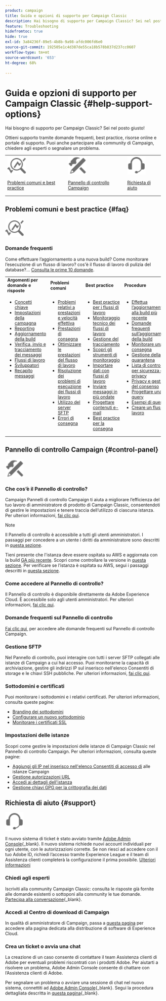```yaml
---
product: campaign
title: Guida e opzioni di supporto per Campaign Classic
description: Hai bisogno di supporto per Campaign Classic? Sei nel posto giusto!
feature: Troubleshooting
hidefromtoc: true
hide: true
exl-id: 3a84236f-89e5-4b8b-9a98-afdc006fd6e0
source-git-commit: 192505e1c4d387de55ca18b578b837d237cc0607
workflow-type: tm+mt
source-wordcount: '653'
ht-degree: 68%

---
```


# Guida e opzioni di supporto per Campaign Classic {#help-support-options}

Hai bisogno di supporto per Campaign Classic? Sei nel posto giusto!

Ottieni supporto tramite domande frequenti, best practice, risorse online e portale di supporto. Puoi anche partecipare alla community di Campaign, chiedere agli esperti o segnalare un problema.

<table>
    <tr>
        <td><img src="platform/using/assets/do-not-localize/icon-faq.svg" width="60px"><p><a href="#faq">Problemi comuni e best practice</a></p></td>
        <td><img src="platform/using/assets/do-not-localize/icon-control-panel.svg" width="60px"><p><a href="#control-panel">Pannello di controllo Campaign</a></p></td>
        <td><img src="platform/using/assets/do-not-localize/icon-support.svg" width="60px"><p><a href="#support">Richiesta di aiuto</a></p></td>
    </tr>
</table>

## Problemi comuni e best practice {#faq}

<img src="platform/using/assets/do-not-localize/icon-faq.svg" width="60px">

### Domande frequenti

Come effettuare l’aggiornamento a una nuova build? Come monitorare l’esecuzione di un flusso di lavoro? cos&#39;è il flusso di lavoro di pulizia del database?... [Consulta le prime 10 domande](platform/using/common-questions.md).

<table>
    <tr><td><strong>Argomenti per domande e risposte</strong></td><td><strong>Problemi comuni</strong></td><td><strong>Best practice</strong></td><td><strong>Procedure</strong></td></tr>
    <tr>
    <td valign="top">
        <ul>
        <li><a href="platform/using/faq-key-concepts.md">Concetti chiave</a></li>
        <li><a href="platform/using/faq-campaign-config.md">Impostazioni della campagna</a></li>
        <li><a href="platform/using/faq-reporting.md">Reporting</a></li>
        <li><a href="platform/using/faq-build-upgrade.md">Aggiornamento della build</a></li>
        <li><a href="platform/using/faq-messages.md">Verifica, invio e tracciamento dei messaggi</a></li>
        <li><a href="platform/using/faq-workflows.md">Flussi di lavoro</a></li>
        <li><a href="platform/using/faq-developers.md">Sviluppatori</a></li>
        <li><a href="delivery/using/monitoring-deliverability.md">Recapito messaggi</a></li>
        </ul>
    </td>
    <td valign="top">
        <ul>
        <li><a href="production/using/performance-and-throughput-issues.md">Problemi relativi a prestazioni e velocità effettiva</a></li>
        <li><a href="delivery/using/delivery-performances.md">Prestazioni di consegna</a></li>
        <li><a href="workflow/using/workflow-best-practices.md">Ottimizzare le prestazioni del flusso di lavoro</a></li>
        <li><a href="workflow/using/monitoring-workflow-execution.md">Risoluzione dei problemi di esecuzione dei flussi di lavoro</a></li>
        <li><a href="platform/using/sftp-server-usage.md">Utilizzo del server SFTP</a></li>
        <li><a href="delivery/using/understanding-delivery-failures.md">Errori di consegna</a></li>
        </ul>
    </td>
   <td valign="top">
        <ul>
        <li><a href="workflow/using/workflow-best-practices.md">Best practice per i flussi di lavoro</a></li>
        <li><a href="workflow/using/monitoring-technical-workflows.md">Monitoraggio tecnico dei flussi di lavoro</a></li>
        <li><a href="delivery/using/about-message-tracking.md">Gestione del tracciamento</a></li>
        <li><a href="production/using/monitoring-guidelines.md">Scopri gli strumenti di monitoraggio</a></li>
        <li><a href="platform/using/import-export-workflows.md">Importare dati con flussi di lavoro</a></li>
        <li><a href="delivery/using/steps-sending-the-delivery.md">Inviare messaggi in più ondate</a></li>
        <li><a href="delivery/using/defining-the-email-content.md">Progettare contenuti e-mail</a></li>
        <li><a href="delivery/using/delivery-best-practices.md">Best practice per la consegna</a></li>
        </ul>
    </td>
    <td valign="top">
        <ul>
        <li><a href="production/using/build-upgrade.md">Effettua l’aggiornamento alla build più recente</a></li>
        <li><a href="platform/using/faq-build-upgrade.md">Domande frequenti sull’aggiornamento della build</a></li>
        <li><a href="delivery/using/about-delivery-monitoring.md">Monitorare una consegna</a></li>
        <li><a href="delivery/using/understanding-quarantine-management.md">Gestione della quarantena</a></li>
        <li><a href="installation/using/get-started-security-privacy.md">Lista di controllo per sicurezza e privacy</a></li>
        <li><a href="platform/using/privacy-management.md">Privacy e gestione del consenso</a></li>
        <li><a href="platform/using/about-queries-in-campaign.md">Progettare una query</a></li>
        <li><a href="workflow/using/querying-recipient-table.md">Esempi di query</a></li>
        <li><a href="workflow/using/building-a-workflow.md">Creare un flusso di lavoro</a></li>
        </ul>
    </td>
    </tr>
</table>

## Pannello di controllo Campaign {#control-panel}

<img src="platform/using/assets/do-not-localize/icon-control-panel.svg" width="60px">

### Che cos’è il Pannello di controllo?

Campaign Pannelli di controllo Campaign ti aiuta a migliorare l’efficienza del tuo lavoro di amministratore di prodotto di Campaign Classic, consentendoti di gestire le impostazioni e tenere traccia dell’utilizzo di ciascuna istanza.
Per ulteriori informazioni, [fai clic qui](https://experienceleague.adobe.com/docs/control-panel/using/discover-control-panel/key-features.html?lang=it).

>[!NOTE]
>
>Il Pannello di controllo è accessibile a tutti gli utenti amministratori. I passaggi per concedere a un utente i diritti da amministratore sono descritti in [questa sezione](https://experienceleague.adobe.com/docs/control-panel/using/discover-control-panel/managing-permissions.html?lang=it#discover-control-panel).
>
>Tieni presente che l&#39;istanza deve essere ospitata su AWS e aggiornata con la build [GA più recente](rn/using/rn-overview.md). Scopri come controllare la versione in [questa sezione](platform/using/launching-adobe-campaign.md#getting-your-campaign-version). Per verificare se l’istanza è ospitata su AWS, segui i passaggi descritti in [questa sezione](https://experienceleague.adobe.com/docs/control-panel/using/faq.html?lang=it).

### Come accedere al Pannello di controllo?

Il Pannello di controllo è disponibile direttamente da Adobe Experience Cloud. È accessibile solo agli utenti amministratori. Per ulteriori informazioni, [fai clic qui](https://experienceleague.adobe.com/docs/control-panel/using/discover-control-panel/accessing-control-panel.html?lang=it).

### Domande frequenti sul Pannello di controllo

[Fai clic qui &#x200B;](https://experienceleague.adobe.com/docs/control-panel/using/faq.html?lang=it) per accedere alle domande frequenti sul Pannello di controllo Campaign.

### Gestione SFTP

Nel Pannello di controllo, puoi interagire con tutti i server SFTP collegati alle istanze di Campaign a cui hai accesso. Puoi monitorarne la capacità di archiviazione, gestire gli indirizzi IP sul inserisco nell&#39;elenco Consentiti di storage e le chiavi SSH pubbliche. Per ulteriori informazioni, [fai clic qui](https://experienceleague.adobe.com/docs/control-panel/using/sftp-management/about-sftp-management.html?lang=it).

### Sottodomini e certificati

Puoi monitorare i sottodomini e i relativi certificati. Per ulteriori informazioni, consulta queste pagine:
* [Branding dei sottodomini](https://experienceleague.adobe.com/docs/control-panel/using/subdomains-and-certificates/subdomains-branding.html?lang=it)
* [Configurare un nuovo sottodominio](https://experienceleague.adobe.com/docs/control-panel/using/subdomains-and-certificates/setting-up-new-subdomain.html?lang=it)
* [Monitorare i certificati SSL](https://experienceleague.adobe.com/docs/control-panel/using/subdomains-and-certificates/monitoring-ssl-certificates.html?lang=it)

### Impostazioni delle istanze

Scopri come gestire le impostazioni delle istanze di Campaign Classic nel Pannello di controllo Campaign. Per ulteriori informazioni, consulta queste pagine:
* [Aggiungi gli IP nel inserisco nell&#39;elenco Consentiti di accesso di](https://experienceleague.adobe.com/docs/control-panel/using/instances-settings/ip-allow-listing-instance-access.html?lang=it) alle istanze Campaign
* [Gestione autorizzazioni URL](https://experienceleague.adobe.com/docs/control-panel/using/instances-settings/url-permissions.html?lang=it)
* [Accedi ai dettagli dell&#39;istanza](https://experienceleague.adobe.com/docs/control-panel/using/instances-settings/instance-details.html?lang=it)
* [Gestione chiavi GPG per la crittografia dei dati](https://experienceleague.adobe.com/docs/control-panel/using/instances-settings/gpg-keys-management.html?lang=it)

## Richiesta di aiuto {#support}

<img src="platform/using/assets/do-not-localize/icon-support.svg" width="60px">

Il nuovo sistema di ticket è stato avviato tramite [Adobe Admin Console](https://adminconsole.adobe.com/overview){_blank}. Il nuovo sistema richiede nuovi account individuali per ogni utente, con le autorizzazioni corrette. Se non riesci ad accedere con il tuo Adobe ID, richiedi l’accesso tramite Experience League e il team di Assistenza clienti completerà la configurazione il prima possibile. [Ulteriori informazioni](https://helpx.adobe.com/it/enterprise/using/support-for-experience-cloud.html)

### Chiedi agli esperti

Iscriviti alla community Campaign Classic: consulta le risposte già fornite alle domande esistenti o sottoponi alla community le tue domande. [Partecipa alla conversazione](https://experienceleaguecommunities.adobe.com/t5/adobe-campaign-classic/ct-p/adobe-campaign-classic-community){_blank}.

### Accedi al Centro di download di Campaign

In qualità di amministratore di Campaign, passa a [questa pagina](https://experience.adobe.com/#/downloads/content/software-distribution/en/campaign.html) per accedere alla pagina dedicata alla distribuzione di software di Experience Cloud.

### Crea un ticket o avvia una chat

La creazione di un caso consente di contattare il team Assistenza clienti di Adobe per eventuali problemi riscontrati con i prodotti Adobe. Per aiutarti a risolvere un problema, Adobe Admin Console consente di chattare con l’Assistenza clienti di Adobe.

Per segnalare un problema o avviare una sessione di chat nel nuovo sistema, connettiti ad [Adobe Admin Console](https://adminconsole.adobe.com/overview){_blank}. Segui la procedura dettagliata descritta in [questa pagina](https://helpx.adobe.com/it/enterprise/using/support-for-experience-cloud.html){_blank}.

